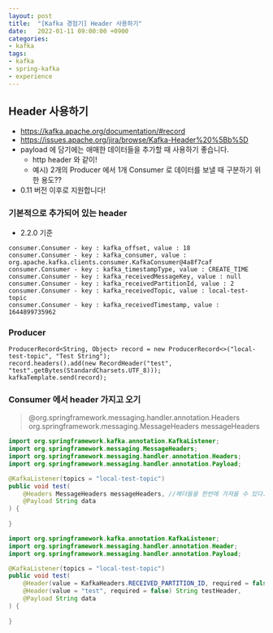 ```yaml
---
layout: post
title:  "[Kafka 경험기] Header 사용하기"
date:   2022-01-11 09:00:00 +0900
categories:
- kafka
tags:
- kafka
- spring-kafka
- experience
---
```

## Header 사용하기
- https://kafka.apache.org/documentation/#record
- https://issues.apache.org/jira/browse/Kafka-Header%20%5Bb%5D
- payload 에 담기에는 애매한 데이터들을 추가할 때 사용하기 좋습니다.
  - http header 와 같이!
  - 예시) 2개의 Producer 에서 1개 Consumer 로 데이터를 보낼 때 구분하기 위한 용도??
- 0.11 버전 이후로 지원합니다!

### 기본적으로 추가되어 있는 header
- 2.2.0 기준
```
consumer.Consumer - key : kafka_offset, value : 18
consumer.Consumer - key : kafka_consumer, value : org.apache.kafka.clients.consumer.KafkaConsumer@4a8f7caf
consumer.Consumer - key : kafka_timestampType, value : CREATE_TIME
consumer.Consumer - key : kafka_receivedMessageKey, value : null
consumer.Consumer - key : kafka_receivedPartitionId, value : 2
consumer.Consumer - key : kafka_receivedTopic, value : local-test-topic
consumer.Consumer - key : kafka_receivedTimestamp, value : 1644899735962
``` 

### Producer
```
ProducerRecord<String, Object> record = new ProducerRecord<>("local-test-topic", "Test String");
record.headers().add(new RecordHeader("test", "test".getBytes(StandardCharsets.UTF_8)));
kafkaTemplate.send(record);
```

### Consumer 에서 header 가지고 오기
> @org.springframework.messaging.handler.annotation.Headers org.springframework.messaging.MessageHeaders messageHeaders

```java
import org.springframework.kafka.annotation.KafkaListener;
import org.springframework.messaging.MessageHeaders;
import org.springframework.messaging.handler.annotation.Headers;
import org.springframework.messaging.handler.annotation.Payload;

@KafkaListener(topics = "local-test-topic")
public void test(
	@Headers MessageHeaders messageHeaders, //헤더들을 한번에 가져올 수 있다.
	@Payload String data
) {
	
}
```

```java
import org.springframework.kafka.annotation.KafkaListener;
import org.springframework.messaging.handler.annotation.Header;
import org.springframework.messaging.handler.annotation.Payload;

@KafkaListener(topics = "local-test-topic")
public void test(
	@Header(value = KafkaHeaders.RECEIVED_PARTITION_ID, required = false) int partition,
	@Header(value = "test", required = false) String testHeader,
	@Payload String data
) {
	
}
```